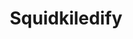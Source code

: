 ---
slug: squidkiledify
title: Squidkiledify
description: "Squidkiledify is an exciting online game. Play for free directly in your browser!"
icon: /images/new_mods/sprunkiledify.png
url: https://wowtbc.net/sprunkin/sprunkiledify/index.html
previewImage: /images/new_mods/sprunkiledify.png
type: new mods

# SEO配置
seo:
  title: "Squidkiledify - Play Free Online Game | Fun Browser Games"
  description: "Squidkiledify - Play this fun online game for free in your browser. No download required!"
  ogImage: "/images/new_mods/sprunkiledify.png"
  keywords: "squidkiledify, online game, browser game, free game, new mods game, play online"

videoUrls:
  - https://www.youtube.com/embed/example1
  - https://www.youtube.com/embed/example2

whyPlay:
  title: "Why Play Squidkiledify?"
  items:
    - "Immersive Gameplay: Squidkiledify offers an engaging and immersive gaming experience that will keep you entertained for hours"
    - "Challenging Levels: Test your skills with increasingly difficult challenges and obstacles"
    - "Beautiful Graphics: Enjoy stunning visuals and smooth animations that bring the game world to life"
    - "Regular Updates: New content and features are added regularly to keep the game fresh and exciting"
    - "Free to Play: Experience all the fun without spending a penny"
    - "Community Features: Connect with other players, share strategies, and compete for high scores"
    - "Cross-Platform: Play on any device with a web browser, no downloads required"

features:
  title: "Key Features of Squidkiledify"
  image: "/images/new_mods/sprunkiledify.png"
  items:
    - "Intuitive Controls: Easy to learn controls make Squidkiledify accessible for players of all skill levels"
    - "Multiple Game Modes: Enjoy various gameplay options that provide different challenges and experiences"
    - "Character Customization: Personalize your gaming experience with unique characters and items"
    - "Achievement System: Complete special tasks to earn rewards and recognition"
    - "Leaderboards: Compete with players worldwide and see who can achieve the highest scores"

characteristics:
  title: "Game Characteristics"
  image: "/images/new_mods/sprunkiledify.png"
  items:
    - "Genre: New mods game with elements of strategy and skill"
    - "Difficulty: Suitable for both casual gamers and those seeking a challenge"
    - "Play Time: Quick sessions or extended gameplay, depending on your preference"
    - "Art Style: Vibrant and engaging visuals that enhance the gaming experience"
    - "Sound Design: Immersive audio that complements the gameplay perfectly"

info: "Squidkiledify is an exciting online game that offers players a unique and engaging gaming experience. With its intuitive controls, stunning visuals, and challenging gameplay, Squidkiledify provides hours of entertainment for players of all ages and skill levels. Whether you're looking for a quick gaming session during a break or an extended play session, Squidkiledify delivers an immersive experience that will keep you coming back for more. The game features multiple levels of increasing difficulty, ensuring that players are constantly challenged as they progress. With regular updates adding new content and features, Squidkiledify remains fresh and exciting, providing endless entertainment options for its growing community of players."

howToPlayIntro: "Welcome to Squidkiledify! This guide will walk you through the basics and help you master the game. Whether you're a beginner or looking to improve your skills, these tips and instructions will enhance your gaming experience."

howToPlaySteps:
  - title: "Getting Started"
    description: "Begin your Squidkiledify adventure by familiarizing yourself with the controls. Use your keyboard or mouse to navigate through the game interface. The tutorial will guide you through the basic mechanics and help you understand the objectives."
  - title: "Understanding the Objectives"
    description: "In Squidkiledify, your main goal is to progress through levels by completing specific objectives. Each level presents unique challenges that require different strategies and approaches."
  - title: "Mastering the Controls"
    description: "Practice using the controls to improve your precision and reaction time. Squidkiledify requires quick reflexes and strategic thinking to overcome obstacles and defeat opponents."
  - title: "Utilizing Power-ups"
    description: "Collect power-ups throughout the game to enhance your abilities and overcome difficult challenges. Each power-up offers unique advantages that can be crucial for success."
  - title: "Developing Strategies"
    description: "As you progress in Squidkiledify, develop effective strategies for different scenarios. Analyze patterns, anticipate challenges, and adapt your approach to maximize your performance."

faq:
  title: "Frequently Asked Questions about Squidkiledify"
  items:
    - question: "Is Squidkiledify free to play?"
      answer: "Yes, Squidkiledify is completely free to play directly in your web browser. No downloads or purchases are required to enjoy the full game experience."
    - question: "Can I play Squidkiledify on mobile devices?"
      answer: "Yes, Squidkiledify is optimized for both desktop and mobile play. You can enjoy the game on any device with a web browser and internet connection."
    - question: "Are there any in-game purchases?"
      answer: "While Squidkiledify is free to play, there may be optional in-game purchases available for cosmetic items or additional features that don't affect core gameplay."
    - question: "How often is Squidkiledify updated?"
      answer: "The developers regularly update Squidkiledify with new content, features, and improvements based on player feedback and game performance."
    - question: "Can I play Squidkiledify offline?"
      answer: "Currently, Squidkiledify requires an internet connection to play as it's a browser-based online game."
    - question: "Is Squidkiledify suitable for children?"
      answer: "Yes, Squidkiledify is designed to be family-friendly and suitable for players of all ages."
    - question: "How do I report bugs or issues?"
      answer: "If you encounter any problems while playing Squidkiledify, you can report them through the game's support page or contact the developers directly through their website."
    - question: "Still Have Questions?"
      answer: "If you have additional questions about Squidkiledify that aren't covered in this FAQ, please visit our support center or contact our customer service team for assistance."
---